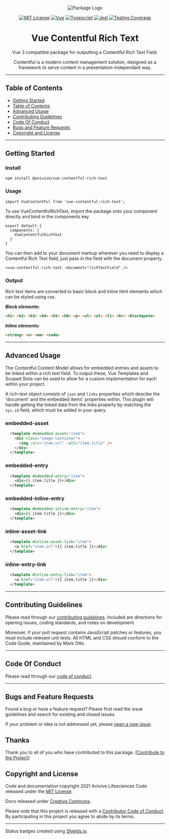 <div style="text-align:center" align="center">

![Package Logo](https://res.cloudinary.com/dzdcsnjvp/image/upload/v1612208324/software/vc-rectangle.png)


[![MIT License](https://img.shields.io/badge/license-MIT-brightgreen)](/templates/LICENSE.md)
[![Vue](https://img.shields.io/badge/vue-3.0.5-%2342b883)](https://v3.vuejs.org/)
[![Typescript](https://img.shields.io/badge/typescript-4.1.3-blue)](https://www.typescriptlang.org/)
[![Jest](https://img.shields.io/badge/jest-26.6.3-red)](https://jestjs.io/en/)
[![Testing Coverage](https://img.shields.io/badge/coverage-100%25-green)](https://github.com/Anivive/vue-contentful)

# Vue Contentful Rich Text

Vue 3 compatible package for outputting a Contentful Rich Text Field. 

Contentful is a modern content management solution, designed as a framework to serve content in a presentation-independant way.

---
</div> 


## Table of Contents

* [Getting Started](#getting-started)
* [Table of Contents](#table-of-contents)
* [Advanced Usage](#advanced-usage)
* [Contributing Guidelines](#contributing-guidelines)
* [Code Of Conduct](#code-of-conduct)
* [Bugs and Feature Requests](#bugs-and-feature-requests)
* [Copyright and License](#copyright-and-license)

---

## Getting Started
### Install
```
npm install @anivive/vue-contentful-rich-text
```

### Usage
```
import VueContentFul from 'vue-contentful-rich-text';
```

To use VueContentfulRichText, import the package onto your component directly and bind in the components key

```
export default {
  components: {
    VueContentfulRichText
  }
}
```

You can then add to your document markup wherever you need to display a Contentful Rich Text field, just pass in the field with the document property.


```
<vue-contentful-rich-text :document="richTextField" />
```

### Output
Rich text items are converted to basic block and inline html elements which can be styled using css.

***Block elements:***
```html
<h1> <h2> <h3> <h4> <h5> <h6> <p> <ul> <ol> <li> <hr> <blockquote>
```

***Inline elements:***
```html
<strong> <u> <em> <code>
```

---

## Advanced Usage
The Contentful Content Model allows for embedded entries and assets to be linked within a rich text field. To output these, Vue Templates and Scoped Slots can be used to allow for a custom implementation for each within your project. 

A rich-text object consists of `json` and `links` properties which descibe the 'document' and the embedded items' properties within. This plugin will handle getting the linked data from the links property by matching the `sys.id` field, which must be added in your query.

### embedded-asset
```html
  <template #embedded-asset="item">
    <div class="image-container">
      <img :src="item.url" :alt="item.title" />
    </div>
  </template>
```

### embedded-entry
```html
  <template #embedded-entry="item">
    <div>{{ item.title }}</div>
  </template>
```

### embedded-inline-entry
```html
  <template #embedded-inline-entry="item">
    <div>{{ item.title }}</div>
  </template>
```

### inline-asset-link
```html
  <template #inline-asset-link="item">
    <a href="item.url">{{ item.title }}</div>
  </template>
```

### inline-entry-link
```html
  <template #inline-entry-link="item">
    <a href="item.url">{{ item.title }}</div>
  </template>
```
---



## Contributing Guidelines
Please read through our [contributing guidelines](CONTRIBUTING.md). Included are directions
for opening issues, coding standards, and notes on development.

Moreover, if your pull request contains JavaScript patches or features, you must include relevant
unit tests. All HTML and CSS should conform to the Code Guide, maintained by Mark Otto.

---



## Code Of Conduct
Please read through our [code of conduct](CODE_OF_CONDUCT.md).

---



## Bugs and Feature Requests
Found a bug or have a feature request? Please first read the issue guidelines and search for
existing and closed issues.

If your problem or idea is not addressed yet, please
[open a new issue](https://github.com/Anivive/vue-package-starter/issues).



## Thanks
Thank you to all of you who have contributed to this package.
[[Contribute to the Project](CONTRIBUTING.md)]



## Copyright and License
Code and documentation copyright 2021 Anivive Lifesciences Code released under the [MIT License](LICENSE.md).

Docs released under [Creative Commons](https://creativecommons.org/licenses/by/3.0/).

Please note that this project is released with a [Contributor Code of Conduct](CODE_OF_CONDUCT.md).
By participating in this project you agree to abide by its terms.



---



Status badges created using [Shields.io](https://github.com/badges/shields).
